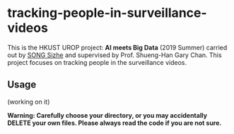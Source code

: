 # tracking-people-in-surveillance-videos
This is the HKUST UROP project: **AI meets Big Data** (2019 Summer) carried out by [SONG Sizhe](https://github.com/Sausage-SONG) and supervised by Prof. Shueng-Han Gary Chan. This project focuses on tracking people in the surveillance videos.

## Usage
(working on it)

**Warning: Carefully choose your directory, or you may accidentally DELETE your own files. Please always read the code if you are not sure.**
